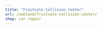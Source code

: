 ```yaml
---
title: "Fruitvale Collision Center"
url: /oakland/fruitvale-collision-center/
shop: car repair
---
```

